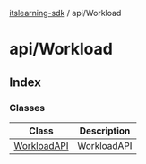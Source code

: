 [itslearning-sdk](../../modules.md) / api/Workload

# api/Workload

## Index

### Classes

| Class | Description |
| ------ | ------ |
| [WorkloadAPI](classes/WorkloadAPI.md) | WorkloadAPI |
